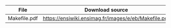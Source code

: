 <!-- For files copyright, see the download source of them. -->


| File | Download source |
| --- | --- |
| Makefile.pdf | <https://ensiwiki.ensimag.fr/images/e/eb/Makefile.pdf> |

